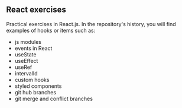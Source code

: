 ## **React exercises**


Practical exercises in React.js. In the repository's history, you will find examples of hooks or items such as:

- js modules
- events in React
- useState
- useEffect
- useRef
- intervalId
- custom hooks
- styled components
- git hub branches
- git merge and conflict branches
